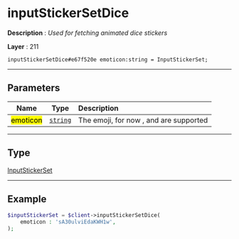 # inputStickerSetDice

**Description** : *Used for fetching animated dice stickers*

**Layer** : 211

```tl
inputStickerSetDice#e67f520e emoticon:string = InputStickerSet;
```

---

## Parameters

| Name | Type | Description |
| :---: | :---: | :--- |
| <mark>emoticon</mark> | [`string`](type/string) | The emoji, for now ,  and  are supported |

---

## Type

[InputStickerSet](type/InputStickerSet)

---

## Example

```php
$inputStickerSet = $client->inputStickerSetDice(
	emoticon : 'sA30ulviEdaKWH1w',
);
```